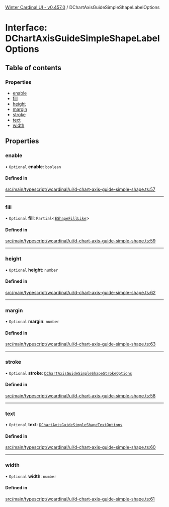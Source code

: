 [Winter Cardinal UI - v0.457.0](../index.md) / DChartAxisGuideSimpleShapeLabelOptions

# Interface: DChartAxisGuideSimpleShapeLabelOptions

## Table of contents

### Properties

- [enable](DChartAxisGuideSimpleShapeLabelOptions.md#enable)
- [fill](DChartAxisGuideSimpleShapeLabelOptions.md#fill)
- [height](DChartAxisGuideSimpleShapeLabelOptions.md#height)
- [margin](DChartAxisGuideSimpleShapeLabelOptions.md#margin)
- [stroke](DChartAxisGuideSimpleShapeLabelOptions.md#stroke)
- [text](DChartAxisGuideSimpleShapeLabelOptions.md#text)
- [width](DChartAxisGuideSimpleShapeLabelOptions.md#width)

## Properties

### enable

• `Optional` **enable**: `boolean`

#### Defined in

[src/main/typescript/wcardinal/ui/d-chart-axis-guide-simple-shape.ts:57](https://github.com/winter-cardinal/winter-cardinal-ui/blob/v0.457.0/src/main/typescript/wcardinal/ui/d-chart-axis-guide-simple-shape.ts#L57)

___

### fill

• `Optional` **fill**: `Partial`\<[`EShapeFillLike`](EShapeFillLike.md)\>

#### Defined in

[src/main/typescript/wcardinal/ui/d-chart-axis-guide-simple-shape.ts:59](https://github.com/winter-cardinal/winter-cardinal-ui/blob/v0.457.0/src/main/typescript/wcardinal/ui/d-chart-axis-guide-simple-shape.ts#L59)

___

### height

• `Optional` **height**: `number`

#### Defined in

[src/main/typescript/wcardinal/ui/d-chart-axis-guide-simple-shape.ts:62](https://github.com/winter-cardinal/winter-cardinal-ui/blob/v0.457.0/src/main/typescript/wcardinal/ui/d-chart-axis-guide-simple-shape.ts#L62)

___

### margin

• `Optional` **margin**: `number`

#### Defined in

[src/main/typescript/wcardinal/ui/d-chart-axis-guide-simple-shape.ts:63](https://github.com/winter-cardinal/winter-cardinal-ui/blob/v0.457.0/src/main/typescript/wcardinal/ui/d-chart-axis-guide-simple-shape.ts#L63)

___

### stroke

• `Optional` **stroke**: [`DChartAxisGuideSimpleShapeStrokeOptions`](DChartAxisGuideSimpleShapeStrokeOptions.md)

#### Defined in

[src/main/typescript/wcardinal/ui/d-chart-axis-guide-simple-shape.ts:58](https://github.com/winter-cardinal/winter-cardinal-ui/blob/v0.457.0/src/main/typescript/wcardinal/ui/d-chart-axis-guide-simple-shape.ts#L58)

___

### text

• `Optional` **text**: [`DChartAxisGuideSimpleShapeTextOptions`](DChartAxisGuideSimpleShapeTextOptions.md)

#### Defined in

[src/main/typescript/wcardinal/ui/d-chart-axis-guide-simple-shape.ts:60](https://github.com/winter-cardinal/winter-cardinal-ui/blob/v0.457.0/src/main/typescript/wcardinal/ui/d-chart-axis-guide-simple-shape.ts#L60)

___

### width

• `Optional` **width**: `number`

#### Defined in

[src/main/typescript/wcardinal/ui/d-chart-axis-guide-simple-shape.ts:61](https://github.com/winter-cardinal/winter-cardinal-ui/blob/v0.457.0/src/main/typescript/wcardinal/ui/d-chart-axis-guide-simple-shape.ts#L61)
